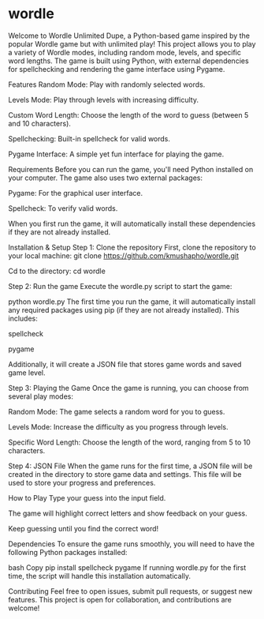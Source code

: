 # wordle

Welcome to Wordle Unlimited Dupe, a Python-based game inspired by the popular Wordle game but with unlimited play! This project allows you to play a variety of Wordle modes, including random mode, levels, and specific word lengths. The game is built using Python, with external dependencies for spellchecking and rendering the game interface using Pygame.

Features
Random Mode: Play with randomly selected words.

Levels Mode: Play through levels with increasing difficulty.

Custom Word Length: Choose the length of the word to guess (between 5 and 10 characters).

Spellchecking: Built-in spellcheck for valid words.

Pygame Interface: A simple yet fun interface for playing the game.

Requirements
Before you can run the game, you'll need Python installed on your computer. The game also uses two external packages:

Pygame: For the graphical user interface.

Spellcheck: To verify valid words.

When you first run the game, it will automatically install these dependencies if they are not already installed.

Installation & Setup
Step 1: Clone the repository
First, clone the repository to your local machine:
git clone https://github.com/kmushapho/wordle.git

Cd to the directory:
cd wordle

Step 2: Run the game
Execute the wordle.py script to start the game:

python wordle.py
The first time you run the game, it will automatically install any required packages using pip (if they are not already installed). This includes:

spellcheck

pygame

Additionally, it will create a JSON file that stores game words and saved game level.

Step 3: Playing the Game
Once the game is running, you can choose from several play modes:

Random Mode: The game selects a random word for you to guess.

Levels Mode: Increase the difficulty as you progress through levels.

Specific Word Length: Choose the length of the word, ranging from 5 to 10 characters.

Step 4: JSON File
When the game runs for the first time, a JSON file will be created in the directory to store game data and settings. This file will be used to store your progress and preferences.

How to Play
Type your guess into the input field.

The game will highlight correct letters and show feedback on your guess.

Keep guessing until you find the correct word!

Dependencies
To ensure the game runs smoothly, you will need to have the following Python packages installed:

bash
Copy
pip install spellcheck pygame
If running wordle.py for the first time, the script will handle this installation automatically.

Contributing
Feel free to open issues, submit pull requests, or suggest new features. This project is open for collaboration, and contributions are welcome!
